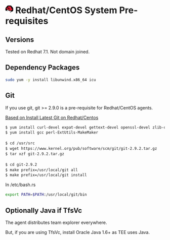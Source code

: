 

# ![redhat](../res/redhat_med.png) Redhat/CentOS System Pre-requisites

## Versions

Tested on Redhat 7.1.  Not domain joined.

## Dependency Packages

```bash
sudo yum -y install libunwind.x86_64 icu
```

## Git

If you use git, git >= 2.9.0 is a pre-requisite for Redhat/CentOS agents.

[Based on Install Latest Git on Redhat/Centos](http://tecadmin.net/install-git-2-x-on-centos-rhel-and-fedora/#)

```bash
$ yum install curl-devel expat-devel gettext-devel openssl-devel zlib-devel
$ yum install gcc perl-ExtUtils-MakeMaker

$ cd /usr/src
$ wget https://www.kernel.org/pub/software/scm/git/git-2.9.2.tar.gz
$ tar xzf git-2.9.2.tar.gz

$ cd git-2.9.2
$ make prefix=/usr/local/git all
$ make prefix=/usr/local/git install
```

In /etc/bash.rs
```bash
export PATH=$PATH:/usr/local/git/bin
```

## Optionally Java if TfsVc

The agent distributes team explorer everywhere.

But, if you are using TfsVc, install Oracle Java 1.6+ as TEE uses Java.

